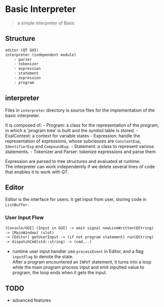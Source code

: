 # Basic Interpreter

> a simple interpreter of Basic

## Structure

```txt
editor (QT GUI)
interpreter (independent module)
    - parser
    - tokenizer
    - expression
    - statement
    - expression
    - program
```

## interpreter

Files in `interpreter` directory is source files for the implementation of the basic interpreter.  

It is composed of:
    - Program: a class for the representation of the program, in which a 'program tree' is built and the symbol table is stored.
    - EvalContext: a context for variable states
    - Expression: handle the representation of expressions, whose subclasses are `ConstantExp`, `IdentifierExp` and `CompoundExp`.
    - Statement: a class to represent various statements.
    - Tokenizer and Parser: tokenize expressions and parse them

Expression are parsed to tree structures and evaluated at runtime.  
The interpreter can work independently if we delete several lines of code that enables it to work with QT.

## Editor

Editor is the interface for users. It get input from user, storing code in `ListBuffer`.

### User Input Flow

```txt
[Console/GUI] (Input in GUI) -> emit signal newLineWritten(QString)
-> [MainWindow] (slot)
-> [Editor] getUserInput -> (if not program statement) run(QString) 
-> dispatchCmd(std::string) -> (cmd...)
```

- runtime user input handler
use `processEvent` in Editor, and a flag `inputFlag` to denote the state.  
After a program encountered an `INPUT` statement, it turns into a loop while the main program process input and emit inputted value to program, the loop ends when it gets the input.

## TODO

- advanced features
